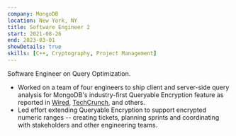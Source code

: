 ```yaml
---
company: MongoDB
location: New York, NY
title: Software Engineer 2
start: 2021-08-26
end: 2023-03-01
showDetails: true
skills: [C++, Cryptography, Project Management]
---
```


Software Engineer on Query Optimization.

- Worked on a team of four engineers to ship client and server-side query analysis for MongoDB's industry-first Queryable Encryption feature as reported in [Wired](https://www.wired.com/story/mongodb-queryable-encryption-databases/), [TechCrunch](https://techcrunch.com/2022/06/07/mongodb-puts-a-focus-on-its-developer-data-platform/), and others.
- Led effort extending Queryable Encryption to support encrypted numeric ranges -- creating tickets, planning sprints and coordinating with stakeholders and other engineering teams.
